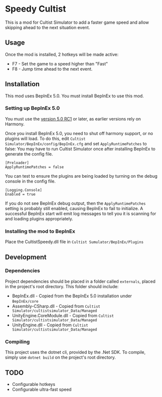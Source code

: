 # Speedy Cultist

This is a mod for Cultist Simulator to add a faster game speed and allow skipping ahead to the next situation event.

## Usage

Once the mod is installed, 2 hotkeys will be made active:

- F7 - Set the game to a speed higher than "Fast"
- F8 - Jump time ahead to the next event.

## Installation

This mod uses BepInEx 5.0.  You must install BepInEx to use this mod.

### Setting up BepInEx 5.0
You must use the [version 5.0 RC1](https://github.com/BepInEx/BepInEx/releases/tag/v5.0-RC1) or later, as earlier versions rely on Harmony.

Once you install BepInEx 5.0, you need to shut off harmony support, or no plugins will load.  To do this, edit `Cultist Simulator/BepInEx/config/BepInEx.cfg` and set `ApplyRuntimePatches` to false:
You may have to run Cultist Simulator once after installing BepInEx to generate the config file.
```
[Preloader]
ApplyRuntimePatches = false
```

You can test to ensure the plugins are being loaded by turning on the debug console in the config file.
```
[Logging.Console]
Enabled = true
```

If you do not see BepInEx debug output, then the `ApplyRuntimePatches` setting is probably still enabled, causing BepInEx to fail to initialize.
A successful BepInEx start will emit log messages to tell you it is scanning for and loading plugins appropriately.

### Installing the mod to BepInEx

Place the CultistSpeedy.dll file in `Cultist Sumulator/BepInEx/Plugins`

## Development

### Dependencies

Project dependencies should be placed in a folder called `externals`, placed in the project's root directory.
This folder should include:
- BepInEx.dll - Copied from the BepInEx 5.0 installation under `BepInEx/core`
- Assembly-CSharp.dll - Copied from `Cultist Simulator/cultistsimulator_Data/Managed`
- UnityEngine.CoreModule.dll - Copied from `Cultist Simulator/cultistsimulator_Data/Managed`
- UnityEngine.dll - Copied from `Cultist Simulator/cultistsimulator_Data/Managed`

### Compiling

This project uses the dotnet cli, provided by the .Net SDK.  To compile, simply use `dotnet build` on the project's root directory.

## TODO

- Configurable hotkeys
- Configurable ultra-fast speed